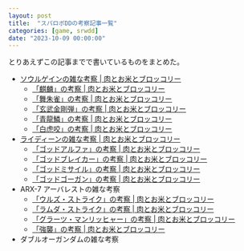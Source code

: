 ```yaml
---
layout: post
title:  "スパロボDDの考察記事一覧"
categories: [game, srwdd]
date: "2023-10-09 00:00:00"
---
```


とりあえずこの記事までで書いているものをまとめた。

- [ソウルゲインの雑な考察 \| 肉とお米とブロッコリー](https://makietan.github.io/game/srwdd/2023/09/25/report.html)
  - [「麒麟」の考察 \| 肉とお米とブロッコリー](https://makietan.github.io/game/srwdd/2023/09/24/report.html)
  - [「舞朱雀」の考察 \| 肉とお米とブロッコリー](https://makietan.github.io/game/srwdd/2023/09/23/report.html)
  - [「玄武金剛弾」の考察 \| 肉とお米とブロッコリー](https://makietan.github.io/game/srwdd/2023/09/22/report.html)
  - [「青龍鱗」の考察 \| 肉とお米とブロッコリー](https://makietan.github.io/game/srwdd/2023/09/21/report.html)
  - [「白虎咬」の考察 \| 肉とお米とブロッコリー](https://makietan.github.io/game/srwdd/2023/09/20/report.html)
- [ライディーンの雑な考察 \| 肉とお米とブロッコリー](https://makietan.github.io/game/srwdd/2023/09/14/report.html)
  - [「ゴッドアルファ」の考察 \| 肉とお米とブロッコリー](https://makietan.github.io/game/srwdd/2023/09/13/report.html)
  - [「ゴッドブレイカー」の考察 \| 肉とお米とブロッコリー](https://makietan.github.io/game/srwdd/2023/09/11/report.html)
  - [「ゴッドミサイル」の考察 \| 肉とお米とブロッコリー](https://makietan.github.io/game/srwdd/2023/09/10/report.html)
  - [「ゴッドゴーガン」の考察 \| 肉とお米とブロッコリー](https://makietan.github.io/game/srwdd/2023/10/08/report.html)
- ARX-7 アーバレストの雑な考察
  - [「ウルズ・ストライク」の考察 \| 肉とお米とブロッコリー](https://makietan.github.io/game/srwdd/2023/09/04/report.html)
  - [「ラムダ・ストライク」の考察 \| 肉とお米とブロッコリー](https://makietan.github.io/game/srwdd/2023/09/03/report.html)
  - [「グラーツ・マンリッヒャー」の考察 \| 肉とお米とブロッコリー](https://makietan.github.io/game/srwdd/2023/08/25/report.html)
  - [「強襲」の考察 \| 肉とお米とブロッコリー](https://makietan.github.io/game/srwdd/2023/08/24/report.html)
- ダブルオーガンダムの雑な考察
